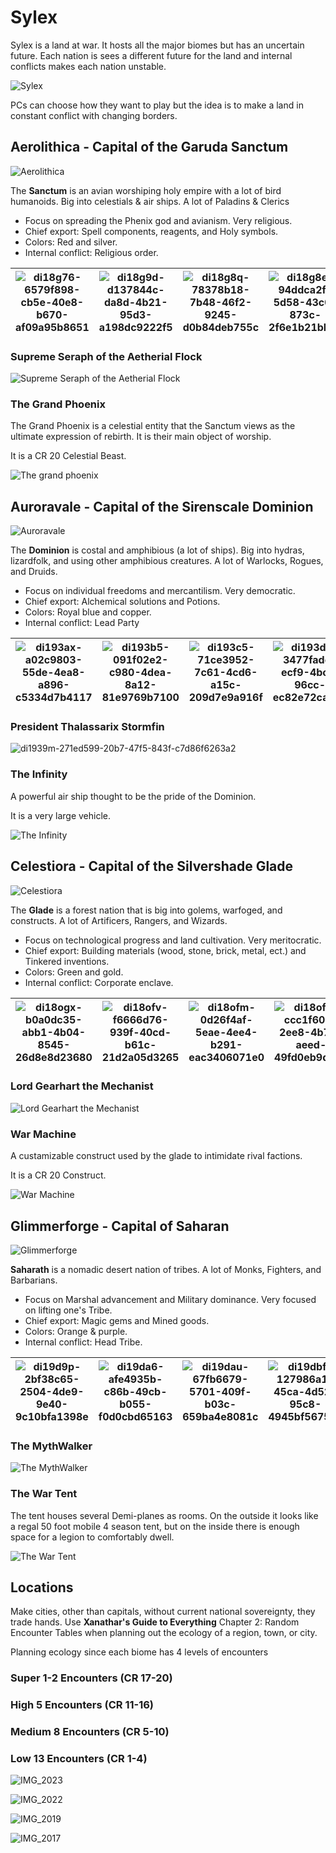 

# Sylex

Sylex is a land at war. It hosts all the major biomes but has an uncertain future. Each nation is sees a different future for the land and internal conflicts makes each nation unstable.

![Sylex](./assets/Sylex.jpg)



PCs can choose how they want to play but the idea is to make a land in constant conflict with changing borders. 



## Aerolithica - Capital of the Garuda Sanctum

![Aerolithica](./assets/Aerolithica.jpg)

The  **Sanctum** is an avian worshiping holy empire with a lot of bird humanoids. Big into celestials & air ships. A lot of Paladins & Clerics

-   Focus on spreading the Phenix god and avianism. Very religious.
-   Chief export: Spell components, reagents, and Holy symbols.
-   Colors: Red and silver.
-   Internal conflict: Religious order.

| ![di18g76-6579f898-cb5e-40e8-b670-af09a95b8651](./assets/di18g76-6579f898-cb5e-40e8-b670-af09a95b8651.png) | ![di18g9d-d137844c-da8d-4b21-95d3-a198dc9222f5](./assets/di18g9d-d137844c-da8d-4b21-95d3-a198dc9222f5.png) | ![di18g8q-78378b18-7b48-46f2-9245-d0b84deb755c](./assets/di18g8q-78378b18-7b48-46f2-9245-d0b84deb755c.png) | ![di18g8e-94ddca2f-5d58-43c0-873c-2f6e1b21bb6a](./assets/di18g8e-94ddca2f-5d58-43c0-873c-2f6e1b21bb6a.png) | ![di18g7d-4880291d-a93b-4ec7-8ba2-0587284090e5](./assets/di18g7d-4880291d-a93b-4ec7-8ba2-0587284090e5.png) |
| ------------------------------------------------------------ | ------------------------------------------------------------ | ------------------------------------------------------------ | ------------------------------------------------------------ | ------------------------------------------------------------ |

### Supreme Seraph of the Aetherial Flock



![Supreme Seraph of the Aetherial Flock](./assets/Supreme%20Seraph%20of%20the%20Aetherial%20Flock.png)

### The Grand Phoenix

The Grand Phoenix is a celestial entity that the Sanctum views as the ultimate expression of rebirth. It is their main object of worship.

It is a CR 20 Celestial Beast.

![The grand phoenix](./assets/The%20grand%20phoenix.jpg)

## Auroravale - Capital of the Sirenscale Dominion

![Auroravale](./assets/Auroravale.jpg)

The **Dominion** is costal and amphibious (a lot of ships). Big into hydras, lizardfolk, and using other amphibious creatures. A lot of Warlocks, Rogues, and Druids.

-   Focus on individual freedoms and mercantilism. Very democratic.
-   Chief export: Alchemical solutions and Potions.
-   Colors: Royal blue and copper.
-   Internal conflict: Lead Party

| ![di193ax-a02c9803-55de-4ea8-a896-c5334d7b4117](./assets/di193ax-a02c9803-55de-4ea8-a896-c5334d7b4117.png) | ![di193b5-091f02e2-c980-4dea-8a12-81e9769b7100](./assets/di193b5-091f02e2-c980-4dea-8a12-81e9769b7100.png) | ![di193c5-71ce3952-7c61-4cd6-a15c-209d7e9a916f](./assets/di193c5-71ce3952-7c61-4cd6-a15c-209d7e9a916f.png) | ![di193d3-3477fadc-ecf9-4bcf-96cc-ec82e72ca2c1](./assets/di193d3-3477fadc-ecf9-4bcf-96cc-ec82e72ca2c1.png) |
| ------------------------------------------------------------ | ------------------------------------------------------------ | ------------------------------------------------------------ | ------------------------------------------------------------ |

### President Thalassarix Stormfin

![di1939m-271ed599-20b7-47f5-843f-c7d86f6263a2](./assets/President%20Thalassarix%20Stormfin.png)

### The Infinity

A powerful air ship thought to be the pride of the Dominion.

It is a very large vehicle.

![The Infinity](./assets/The%20Infinity.jpg)

## Celestiora - Capital of the Silvershade Glade

![Celestiora](./assets/Celestiora.jpg)

The **Glade** is a forest nation that is big into golems, warfoged, and constructs. A lot of Artificers, Rangers, and Wizards.

-   Focus on technological progress and land cultivation. Very meritocratic.
-   Chief export: Building materials (wood, stone, brick, metal, ect.) and Tinkered inventions.
-   Colors: Green and gold.
-   Internal conflict: Corporate enclave.

| ![di18ogx-b0a0dc35-abb1-4b04-8545-26d8e8d23680](./assets/di18ogx-b0a0dc35-abb1-4b04-8545-26d8e8d23680.png) | ![di18ofv-f6666d76-939f-40cd-b61c-21d2a05d3265](./assets/di18ofv-f6666d76-939f-40cd-b61c-21d2a05d3265.png) | ![di18ofm-0d26f4af-5eae-4ee4-b291-eac3406071e0](./assets/di18ofm-0d26f4af-5eae-4ee4-b291-eac3406071e0.png) | ![di18ofa-ccc1f600-2ee8-4b73-aeed-49fd0eb9dd9d](./assets/di18ofa-ccc1f600-2ee8-4b73-aeed-49fd0eb9dd9d.png) | ![di18oey-ca4dfad4-2c76-4dde-9695-4afc5629be2c](./assets/di18oey-ca4dfad4-2c76-4dde-9695-4afc5629be2c.png) |
| ------------------------------------------------------------ | ------------------------------------------------------------ | ------------------------------------------------------------ | ------------------------------------------------------------ | ------------------------------------------------------------ |

### Lord Gearhart the Mechanist

![Lord Gearhart the Mechanist](./assets/Lord%20Gearhart%20the%20Mechanist.png)

### War Machine

A custamizable construct used by the glade to intimidate rival factions.

It is a CR 20 Construct.

![War Machine](./assets/War%20Machine.jpg)

## Glimmerforge - Capital of Saharan

![Glimmerforge](./assets/Glimmerforge.jpg)

**Saharath** is a nomadic desert nation of tribes. A lot of Monks, Fighters, and Barbarians.

-   Focus on Marshal advancement and Military dominance. Very focused on lifting one's Tribe.
-   Chief export: Magic gems and Mined goods.
-   Colors: Orange & purple.
-   Internal conflict: Head Tribe.

| ![di19d9p-2bf38c65-2504-4de9-9e40-9c10bfa1398e](./assets/di19d9p-2bf38c65-2504-4de9-9e40-9c10bfa1398e.png) | ![di19da6-afe4935b-c86b-49cb-b055-f0d0cbd65163](./assets/di19da6-afe4935b-c86b-49cb-b055-f0d0cbd65163.png) | ![di19dau-67fb6679-5701-409f-b03c-659ba4e8081c](./assets/di19dau-67fb6679-5701-409f-b03c-659ba4e8081c.png) | ![di19dbf-127986a1-45ca-4d52-95c8-4945bf56758a](./assets/di19dbf-127986a1-45ca-4d52-95c8-4945bf56758a.png) | ![di19dd3-8a64f2bb-37bf-470c-8690-9ab2e8b1f9d9](./assets/di19dd3-8a64f2bb-37bf-470c-8690-9ab2e8b1f9d9.png) |
| ------------------------------------------------------------ | ------------------------------------------------------------ | ------------------------------------------------------------ | ------------------------------------------------------------ | ------------------------------------------------------------ |

### The MythWalker

![The MythWalker](./assets/The%20MythWalker.png)

### The War Tent

The tent houses several Demi-planes as rooms. On the outside it looks like a regal 50 foot mobile 4 season tent, but on the inside there is enough space for a legion to comfortably dwell.

![The War Tent](./assets/The%20War%20Tent.jpg)



## Locations

Make cities, other than capitals, without current national sovereignty, they trade hands. Use **Xanathar's Guide to Everything** Chapter 2: Random Encounter Tables when planning out the ecology of a region, town, or city. 

Planning ecology since each biome has 4 levels of encounters

### Super 1-2 Encounters  (CR 17-20)

### High 5 Encounters (CR 11-16)

### Medium 8 Encounters (CR 5-10)

### Low 13 Encounters (CR 1-4)



![IMG_2023](./assets/IMG_2023.jpg)

![IMG_2022](./assets/IMG_2022.jpg)

![IMG_2019](./assets/IMG_2019.jpg)

![IMG_2017](./assets/IMG_2017.jpg)

